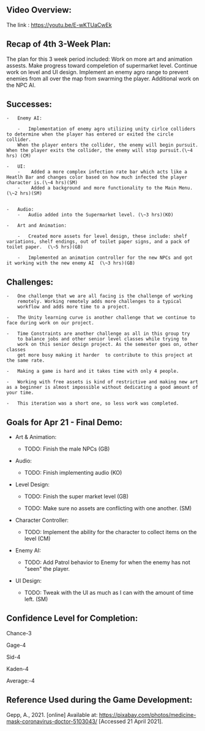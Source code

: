 Video Overview:
---------------------------------
The link : https://youtu.be/E-wKTUaCwEk



Recap of 4th 3-Week Plan:
---------------------------------

The plan for this 3 week period included: Work on more art and animation assests. Make progress toward compeletion of supermarket level.
Continue work on level and UI design. Implement an enemy agro range to prevent enemies from all over the map from swarming the player. Additional work on the NPC AI.  


Successes:
---------------------------------

    -   Enemy AI:

        -  	Implementation of enemy agro utilizing unity cirlce colliders to determine when the player has entered or exited the circle collider. 
		When the player enters the collider, the enemy will begin pursuit. When the player exits the collider, the enemy will stop pursuit.(\~4 hrs) (CM)

    -   UI:
        -    Added a more complex infection rate bar which acts like a Heatlh Bar and changes color based on how much infected the player character is.(\~4 hrs)(SM)
		-    Added a background and more functionality to the Main Menu.(\~2 hrs)(SM)
    

    -   Audio:
    	- 	Audio added into the Supermarket level. (\~3 hrs)(KO)
    
    -   Art and Animation:

        -	Created more assets for level design, these include: shelf variations, shelf endings, out of toilet paper signs, and a pack of toilet paper.  (\~5 hrs)(GB)

        -	Implemented an animation controller for the new NPCs and got it working with the new enemy AI  (\~3 hrs)(GB)



Challenges:
---------------------------------

    -   One challenge that we are all facing is the challenge of working
        remotely. Working remotely adds more challenges to a typical
        workflow and adds more time to a project.

    -   The Unity learning curve is another challenge that we continue to face during work on our project.

    -   Time Constraints are another challenge as all in this group try
        to balance jobs and other senior level classes while trying to
        work on this senior design project. As the semester goes on, other classes
		get more busy making it harder  to contribute to this project at the same rate.

    -   Making a game is hard and it takes time with only 4 people.
    
    -	Working with free assets is kind of restrictive and making new art as a beginner is almost impossible without dedicating a good amount of your time.
    
    -	This iteration was a short one, so less work was completed.
	
	

    

Goals for Apr 21 - Final Demo:
---------------------------------

-   Art & Animation:

    - TODO: Finish the male NPCs (GB)
   
-   Audio:
    - TODO: Finish implementing audio (KO)
	
-   Level Design: 
    
    - 	TODO: Finish the super market level (GB)
    
	- 	TODO: Make sure no assets are conflicting with one another. (SM)

-   Character Controller:

    -   TODO: Implement the ability for the character to collect items on the level (CM)
		
	
-   Enemy AI:

    -	TODO: Add Patrol behavior to Enemy for when the enemy has not "seen" the player. 

-   UI Design: 
    
	-	TODO: Tweak with the UI as much as I can with the amount of time left. (SM) 
	
    


Confidence Level for Completion:
---------------------------------
  Chance-3
  
  Gage-4
  
  Sid-4
  
  Kaden-4
  
  Average:-4
  
 Reference Used during the Game Development:
--------------------------------- 

Gepp, A., 2021. [online] Available at: <https://pixabay.com/photos/medicine-mask-coronavirus-doctor-5103043/> [Accessed 21 April 2021].

  

